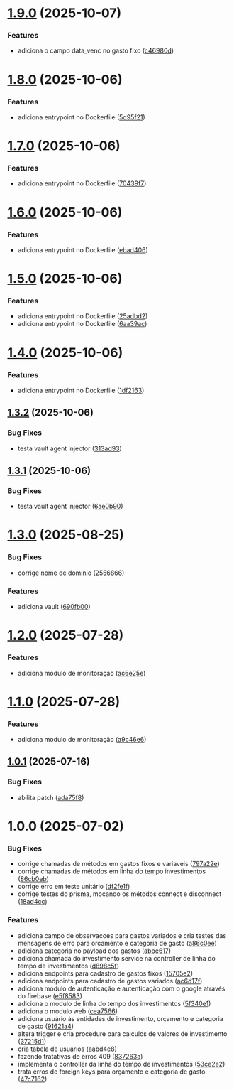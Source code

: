 # [1.9.0](https://gitlab.com/bruninho51/projeto-controle-gastos/compare/v1.8.0...v1.9.0) (2025-10-07)


### Features

* adiciona o campo data_venc no gasto fixo ([c46980d](https://gitlab.com/bruninho51/projeto-controle-gastos/commit/c46980da4f5ca5e87e75dcb967951605f96502c7))

# [1.8.0](https://gitlab.com/bruninho51/projeto-controle-gastos/compare/v1.7.0...v1.8.0) (2025-10-06)


### Features

* adiciona entrypoint no Dockerfile ([5d95f21](https://gitlab.com/bruninho51/projeto-controle-gastos/commit/5d95f212b14a6863db36c9dd178533bd517a54c8))

# [1.7.0](https://gitlab.com/bruninho51/projeto-controle-gastos/compare/v1.6.0...v1.7.0) (2025-10-06)


### Features

* adiciona entrypoint no Dockerfile ([70439f7](https://gitlab.com/bruninho51/projeto-controle-gastos/commit/70439f7ba59213f043723fcc47ef2b30ad1472e2))

# [1.6.0](https://gitlab.com/bruninho51/projeto-controle-gastos/compare/v1.5.0...v1.6.0) (2025-10-06)


### Features

* adiciona entrypoint no Dockerfile ([ebad406](https://gitlab.com/bruninho51/projeto-controle-gastos/commit/ebad406c0d87a048e1c007ff0e9009a3f8946a06))

# [1.5.0](https://gitlab.com/bruninho51/projeto-controle-gastos/compare/v1.4.0...v1.5.0) (2025-10-06)


### Features

* adiciona entrypoint no Dockerfile ([25adbd2](https://gitlab.com/bruninho51/projeto-controle-gastos/commit/25adbd262a37fc49c45d00356dfd673db2d72f9e))
* adiciona entrypoint no Dockerfile ([6aa39ac](https://gitlab.com/bruninho51/projeto-controle-gastos/commit/6aa39ac25df3db30430b545da59161ad2494387c))

# [1.4.0](https://gitlab.com/bruninho51/projeto-controle-gastos/compare/v1.3.2...v1.4.0) (2025-10-06)


### Features

* adiciona entrypoint no Dockerfile ([1df2163](https://gitlab.com/bruninho51/projeto-controle-gastos/commit/1df216319d6ddb79fd5c6affc259ecac3f559b52))

## [1.3.2](https://gitlab.com/bruninho51/projeto-controle-gastos/compare/v1.3.1...v1.3.2) (2025-10-06)


### Bug Fixes

* testa vault agent injector ([313ad93](https://gitlab.com/bruninho51/projeto-controle-gastos/commit/313ad9322bc921d2c8c1165c7037ffda65dc3737))

## [1.3.1](https://gitlab.com/bruninho51/projeto-controle-gastos/compare/v1.3.0...v1.3.1) (2025-10-06)


### Bug Fixes

* testa vault agent injector ([6ae0b90](https://gitlab.com/bruninho51/projeto-controle-gastos/commit/6ae0b9044df157fe3e85b43f3b0bc63ff2448bba))

# [1.3.0](https://gitlab.com/bruninho51/projeto-controle-gastos/compare/v1.2.0...v1.3.0) (2025-08-25)


### Bug Fixes

* corrige nome de dominio ([2556866](https://gitlab.com/bruninho51/projeto-controle-gastos/commit/2556866edfd1317bdfb3e12d3a3f7931fad4df90))


### Features

* adiciona vault ([690fb00](https://gitlab.com/bruninho51/projeto-controle-gastos/commit/690fb003d7ffb2540532423b6a5433a88fbcdf23))

# [1.2.0](https://gitlab.com/bruninho51/projeto-controle-gastos/compare/v1.1.0...v1.2.0) (2025-07-28)


### Features

* adiciona modulo de monitoração ([ac6e25e](https://gitlab.com/bruninho51/projeto-controle-gastos/commit/ac6e25e80acfd71e294b1181ec20a4f4f49ed4b2))

# [1.1.0](https://gitlab.com/bruninho51/projeto-controle-gastos/compare/v1.0.1...v1.1.0) (2025-07-28)


### Features

* adiciona modulo de monitoração ([a9c46e6](https://gitlab.com/bruninho51/projeto-controle-gastos/commit/a9c46e64010249c4ee547b9f0400205f941cacd0))

## [1.0.1](https://gitlab.com/bruninho51/projeto-controle-gastos/compare/v1.0.0...v1.0.1) (2025-07-16)


### Bug Fixes

* abilita patch ([ada75f8](https://gitlab.com/bruninho51/projeto-controle-gastos/commit/ada75f8d8cfd269a6fdd490b5eac3001c48f8530))

# 1.0.0 (2025-07-02)


### Bug Fixes

* corrige chamadas de métodos em gastos fixos e variaveis ([797a22e](https://gitlab.com/bruninho51/projeto-controle-gastos/commit/797a22e1693e799c5c533ce6fc30a7a1ca7e22e5))
* corrige chamadas de métodos em linha do tempo investimentos ([86cb0eb](https://gitlab.com/bruninho51/projeto-controle-gastos/commit/86cb0eb7c2f26ef97113da56bfece1da4e58b43a))
* corrige erro em teste unitário ([df2fe1f](https://gitlab.com/bruninho51/projeto-controle-gastos/commit/df2fe1ff52715ff1aa1817e40455240c936b2b4a))
* corrige testes do prisma, mocando os métodos connect e disconnect ([18ad4cc](https://gitlab.com/bruninho51/projeto-controle-gastos/commit/18ad4cc50b5da4a61b3f2374e39d6cd5d6ae89cb))


### Features

* adiciona campo de observacoes para gastos variados e cria testes das mensagens de erro para orcamento e categoria de gasto ([a86c0ee](https://gitlab.com/bruninho51/projeto-controle-gastos/commit/a86c0ee0fa07f89557b6b5595f02af11d445b377))
* adiciona categoria no payload dos gastos ([abbe617](https://gitlab.com/bruninho51/projeto-controle-gastos/commit/abbe6177dd976b4eccbcbf2aa7ec7d932ea2cfe8))
* adiciona chamada do investimento service na controller de linha do tempo de investimentos ([d898c5f](https://gitlab.com/bruninho51/projeto-controle-gastos/commit/d898c5f8da970548eac9c340bd4c87f58828880f))
* adiciona endpoints para cadastro de gastos fixos ([15705e2](https://gitlab.com/bruninho51/projeto-controle-gastos/commit/15705e2afa07ef279a2a378121f237b248456571))
* adiciona endpoints para cadastro de gastos variados ([ac6d17f](https://gitlab.com/bruninho51/projeto-controle-gastos/commit/ac6d17f251ac144dac0088ceadb808d2ffe271f5))
* adiciona modulo de autenticação e autenticação com o google através do firebase ([e5f8583](https://gitlab.com/bruninho51/projeto-controle-gastos/commit/e5f8583a7339be82178d71e07efe2ea5d212f313))
* adiciona o modulo de linha do tempo dos investimentos ([5f340e1](https://gitlab.com/bruninho51/projeto-controle-gastos/commit/5f340e1a15a87c65e34d599b2a928e77612b9784))
* adiciona o modulo web ([cea7566](https://gitlab.com/bruninho51/projeto-controle-gastos/commit/cea7566419d36bff1e8ad8520860101988457ca4))
* adiciona usuário às entidades de investimento, orçamento e categoria de gasto ([91621a4](https://gitlab.com/bruninho51/projeto-controle-gastos/commit/91621a4c1da380eb9ac9f4c3ac8720afbfb48c40))
* altera trigger e cria procedure para calculos de valores de investimento ([37215d1](https://gitlab.com/bruninho51/projeto-controle-gastos/commit/37215d1cc64c21fec559da9fb344de0789834e96))
* cria tabela de usuarios ([aabd4e8](https://gitlab.com/bruninho51/projeto-controle-gastos/commit/aabd4e85732cb8f041e249cc5dca472070008e28))
* fazendo tratativas de erros 409 ([837263a](https://gitlab.com/bruninho51/projeto-controle-gastos/commit/837263af5ca8d5ba69f275a10e2e84c10e7118ff))
* implementa o controller da linha do tempo de investimentos ([53ce2e2](https://gitlab.com/bruninho51/projeto-controle-gastos/commit/53ce2e24099311ce4e454ef987170c7ca8a37e76))
* trata erros de foreign keys para orçamento e categoria de gasto ([47c7162](https://gitlab.com/bruninho51/projeto-controle-gastos/commit/47c71626d873aebc6e6bad2d28ec4ca92439f0bc))
